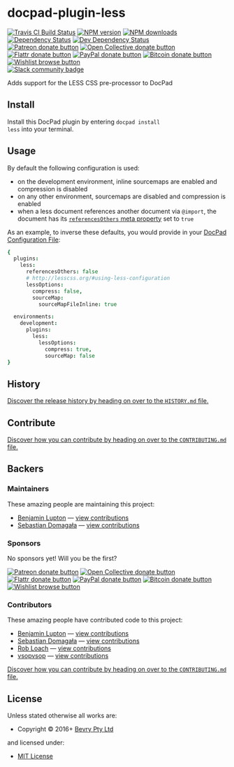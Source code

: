 <!-- TITLE/ -->

<h1>docpad-plugin-less</h1>

<!-- /TITLE -->


<!-- BADGES/ -->

<span class="badge-travisci"><a href="http://travis-ci.org/docpad/docpad-plugin-less" title="Check this project's build status on TravisCI"><img src="https://img.shields.io/travis/docpad/docpad-plugin-less/master.svg" alt="Travis CI Build Status" /></a></span>
<span class="badge-npmversion"><a href="https://npmjs.org/package/docpad-plugin-less" title="View this project on NPM"><img src="https://img.shields.io/npm/v/docpad-plugin-less.svg" alt="NPM version" /></a></span>
<span class="badge-npmdownloads"><a href="https://npmjs.org/package/docpad-plugin-less" title="View this project on NPM"><img src="https://img.shields.io/npm/dm/docpad-plugin-less.svg" alt="NPM downloads" /></a></span>
<span class="badge-daviddm"><a href="https://david-dm.org/docpad/docpad-plugin-less" title="View the status of this project's dependencies on DavidDM"><img src="https://img.shields.io/david/docpad/docpad-plugin-less.svg" alt="Dependency Status" /></a></span>
<span class="badge-daviddmdev"><a href="https://david-dm.org/docpad/docpad-plugin-less#info=devDependencies" title="View the status of this project's development dependencies on DavidDM"><img src="https://img.shields.io/david/dev/docpad/docpad-plugin-less.svg" alt="Dev Dependency Status" /></a></span>
<br class="badge-separator" />
<span class="badge-patreon"><a href="https://patreon.com/bevry" title="Donate to this project using Patreon"><img src="https://img.shields.io/badge/patreon-donate-yellow.svg" alt="Patreon donate button" /></a></span>
<span class="badge-opencollective"><a href="https://opencollective.com/bevry" title="Donate to this project using Open Collective"><img src="https://img.shields.io/badge/open%20collective-donate-yellow.svg" alt="Open Collective donate button" /></a></span>
<span class="badge-flattr"><a href="https://flattr.com/profile/balupton" title="Donate to this project using Flattr"><img src="https://img.shields.io/badge/flattr-donate-yellow.svg" alt="Flattr donate button" /></a></span>
<span class="badge-paypal"><a href="https://bevry.me/paypal" title="Donate to this project using Paypal"><img src="https://img.shields.io/badge/paypal-donate-yellow.svg" alt="PayPal donate button" /></a></span>
<span class="badge-bitcoin"><a href="https://bevry.me/bitcoin" title="Donate once-off to this project using Bitcoin"><img src="https://img.shields.io/badge/bitcoin-donate-yellow.svg" alt="Bitcoin donate button" /></a></span>
<span class="badge-wishlist"><a href="https://bevry.me/wishlist" title="Buy an item on our wishlist for us"><img src="https://img.shields.io/badge/wishlist-donate-yellow.svg" alt="Wishlist browse button" /></a></span>
<br class="badge-separator" />
<span class="badge-slackin"><a href="https://slack.bevry.me" title="Join this project's slack community"><img src="https://slack.bevry.me/badge.svg" alt="Slack community badge" /></a></span>

<!-- /BADGES -->


<!-- DESCRIPTION/ -->

Adds support for the LESS CSS pre-processor to DocPad

<!-- /DESCRIPTION -->


<!-- INSTALL/ -->

<h2>Install</h2>

Install this DocPad plugin by entering <code>docpad install less</code> into your terminal.

<!-- /INSTALL -->


## Usage

By default the following configuration is used:

- on the development environment, inline sourcemaps are enabled and compression is disabled
- on any other environment, sourcemaps are disabled and compression is enabled
- when a less document references another document via `@import`, the document has its [`referencesOthers` meta property](https://docpad.org/docs/meta-data/#-referencesothers-) set to `true`

As an example, to inverse these defaults, you would provide in your [DocPad Configuration File](https://docpad.org/docs/config):

``` coffee
{
  plugins:
    less:
      referencesOthers: false
      # http://lesscss.org/#using-less-configuration
      lessOptions:
        compress: false,
        sourceMap:
          sourceMapFileInline: true

  environments:
    development:
      plugins:
        less:
          lessOptions:
            compress: true,
            sourceMap: false
}
```


<!-- HISTORY/ -->

<h2>History</h2>

<a href="https://github.com/docpad/docpad-plugin-less/blob/master/HISTORY.md#files">Discover the release history by heading on over to the <code>HISTORY.md</code> file.</a>

<!-- /HISTORY -->


<!-- CONTRIBUTE/ -->

<h2>Contribute</h2>

<a href="https://github.com/docpad/docpad-plugin-less/blob/master/CONTRIBUTING.md#files">Discover how you can contribute by heading on over to the <code>CONTRIBUTING.md</code> file.</a>

<!-- /CONTRIBUTE -->


<!-- BACKERS/ -->

<h2>Backers</h2>

<h3>Maintainers</h3>

These amazing people are maintaining this project:

<ul><li><a href="http://balupton.com">Benjamin Lupton</a> — <a href="https://github.com/docpad/docpad-plugin-less/commits?author=balupton" title="View the GitHub contributions of Benjamin Lupton on repository docpad/docpad-plugin-less">view contributions</a></li>
<li><a href="https://github.com/sdomagala">Sebastian Domagała</a> — <a href="https://github.com/docpad/docpad-plugin-less/commits?author=sdomagala" title="View the GitHub contributions of Sebastian Domagała on repository docpad/docpad-plugin-less">view contributions</a></li></ul>

<h3>Sponsors</h3>

No sponsors yet! Will you be the first?

<span class="badge-patreon"><a href="https://patreon.com/bevry" title="Donate to this project using Patreon"><img src="https://img.shields.io/badge/patreon-donate-yellow.svg" alt="Patreon donate button" /></a></span>
<span class="badge-opencollective"><a href="https://opencollective.com/bevry" title="Donate to this project using Open Collective"><img src="https://img.shields.io/badge/open%20collective-donate-yellow.svg" alt="Open Collective donate button" /></a></span>
<span class="badge-flattr"><a href="https://flattr.com/profile/balupton" title="Donate to this project using Flattr"><img src="https://img.shields.io/badge/flattr-donate-yellow.svg" alt="Flattr donate button" /></a></span>
<span class="badge-paypal"><a href="https://bevry.me/paypal" title="Donate to this project using Paypal"><img src="https://img.shields.io/badge/paypal-donate-yellow.svg" alt="PayPal donate button" /></a></span>
<span class="badge-bitcoin"><a href="https://bevry.me/bitcoin" title="Donate once-off to this project using Bitcoin"><img src="https://img.shields.io/badge/bitcoin-donate-yellow.svg" alt="Bitcoin donate button" /></a></span>
<span class="badge-wishlist"><a href="https://bevry.me/wishlist" title="Buy an item on our wishlist for us"><img src="https://img.shields.io/badge/wishlist-donate-yellow.svg" alt="Wishlist browse button" /></a></span>

<h3>Contributors</h3>

These amazing people have contributed code to this project:

<ul><li><a href="http://balupton.com">Benjamin Lupton</a> — <a href="https://github.com/docpad/docpad-plugin-less/commits?author=balupton" title="View the GitHub contributions of Benjamin Lupton on repository docpad/docpad-plugin-less">view contributions</a></li>
<li><a href="https://github.com/sdomagala">Sebastian Domagała</a> — <a href="https://github.com/docpad/docpad-plugin-less/commits?author=sdomagala" title="View the GitHub contributions of Sebastian Domagała on repository docpad/docpad-plugin-less">view contributions</a></li>
<li><a href="http://robloach.net">Rob Loach</a> — <a href="https://github.com/docpad/docpad-plugin-less/commits?author=RobLoach" title="View the GitHub contributions of Rob Loach on repository docpad/docpad-plugin-less">view contributions</a></li>
<li><a href="https://github.com/vsopvsop">vsopvsop</a> — <a href="https://github.com/docpad/docpad-plugin-less/commits?author=vsopvsop" title="View the GitHub contributions of vsopvsop on repository docpad/docpad-plugin-less">view contributions</a></li></ul>

<a href="https://github.com/docpad/docpad-plugin-less/blob/master/CONTRIBUTING.md#files">Discover how you can contribute by heading on over to the <code>CONTRIBUTING.md</code> file.</a>

<!-- /BACKERS -->


<!-- LICENSE/ -->

<h2>License</h2>

Unless stated otherwise all works are:

<ul><li>Copyright &copy; 2016+ <a href="http://bevry.me">Bevry Pty Ltd</a></li></ul>

and licensed under:

<ul><li><a href="http://spdx.org/licenses/MIT.html">MIT License</a></li></ul>

<!-- /LICENSE -->
